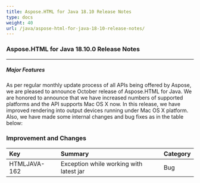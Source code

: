 ```yaml
---
title: Aspose.HTML for Java 18.10 Release Notes
type: docs
weight: 40
url: /java/aspose-html-for-java-18-10-release-notes/
---
```


### **Aspose.HTML for Java 18.10.0 Release Notes** ### 
-----
##### **Major Features** ##### 
As per regular monthly update process of all APIs being offered by Aspose, we are pleased to announce October release of Aspose.HTML for Java. We are honored to announce that we have increased numbers of supported platforms and the API supports Mac OS X now. In this release, we have improved rendering into output devices running under Mac OS X platform. Also, we have made some internal changes and bug fixes as in the table below:
### **Improvement and Changes** ### 

|**Key**|**Summary**|**Category**|
| :- | :- | :- |
|HTMLJAVA-162|Exception while working with latest jar|Bug|

